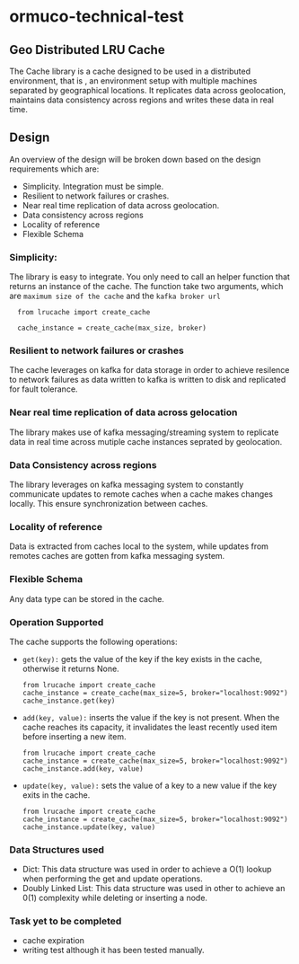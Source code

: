 # ormuco-technical-test

## Geo Distributed LRU Cache
The Cache library is a cache designed to be used in a distributed environment, that is , an environment setup with multiple machines separated by geographical locations. It replicates data across geolocation, maintains data consistency across regions and writes these data in real time.

## Design

An overview of the design will be broken down based on the design requirements which are:
- Simplicity. Integration must be simple.
- Resilient to network failures or crashes.
- Near real time replication of data across geolocation.
- Data consistency across regions
- Locality of reference
- Flexible Schema

### Simplicity:
The library is easy to integrate. You only need to call an helper function that returns an instance of the cache.  The function take two arguments, which are `maximum size of the cache` and the `kafka broker url`
```
  from lrucache import create_cache

  cache_instance = create_cache(max_size, broker)
```

### Resilient to network failures or crashes
The cache leverages on kafka for data storage in order to achieve resilence to network failures as data written to kafka is written to disk and replicated for fault tolerance.

### Near real time replication of data across gelocation
The library makes use of kafka messaging/streaming system to replicate data in real time across mutiple cache instances seprated by geolocation.

### Data Consistency across regions
The library leverages on kafka messaging system to constantly communicate updates to remote caches when a cache makes changes locally. This ensure synchronization between caches.

### Locality of reference
Data is extracted from caches local to the system, while updates from remotes caches are gotten from kafka messaging system.

### Flexible Schema
Any data type can be stored in the cache.

### Operation Supported
The cache supports the following operations:
- `get(key):` gets the value of the key if the key exists in the cache, otherwise it returns None.
  ```
  from lrucache import create_cache
  cache_instance = create_cache(max_size=5, broker="localhost:9092")
  cache_instance.get(key)
  ```
- `add(key, value):` inserts the value if the key is not present. When the cache reaches its capacity, it invalidates the least recently used item before inserting a new item.
  ```
  from lrucache import create_cache
  cache_instance = create_cache(max_size=5, broker="localhost:9092")
  cache_instance.add(key, value)
  ```
- `update(key, value):` sets the value of a key to a new value if the key exits in the cache.
  ```
  from lrucache import create_cache
  cache_instance = create_cache(max_size=5, broker="localhost:9092")
  cache_instance.update(key, value)
  ```

### Data Structures used
- Dict: This data structure was used in order to achieve a O(1) lookup when performing the get and update operations.
- Doubly Linked List: This data structure was used in other to achieve an  0(1) complexity while deleting or inserting a node.


### Task yet to be completed
- cache expiration
- writing test although it has been tested manually.